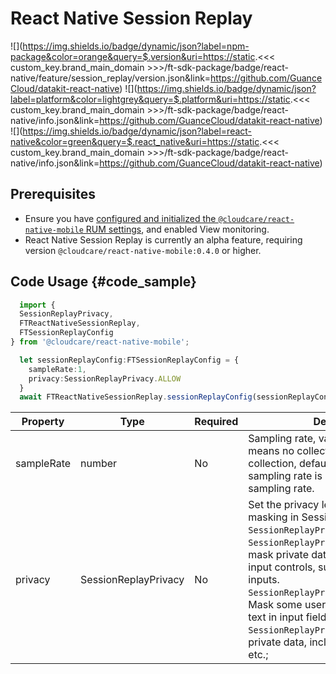 # React Native Session Replay

![](https://img.shields.io/badge/dynamic/json?label=npm-package&color=orange&query=$.version&uri=https://static.<<< custom_key.brand_main_domain >>>/ft-sdk-package/badge/react-native/feature/session_replay/version.json&link=https://github.com/GuanceCloud/datakit-react-native) ![](https://img.shields.io/badge/dynamic/json?label=platform&color=lightgrey&query=$.platform&uri=https://static.<<< custom_key.brand_main_domain >>>/ft-sdk-package/badge/react-native/info.json&link=https://github.com/GuanceCloud/datakit-react-native) ![](https://img.shields.io/badge/dynamic/json?label=react-native&color=green&query=$.react_native&uri=https://static.<<< custom_key.brand_main_domain >>>/ft-sdk-package/badge/react-native/info.json&link=https://github.com/GuanceCloud/datakit-react-native)

## Prerequisites

* Ensure you have [configured and initialized the `@cloudcare/react-native-mobile` RUM settings](../../../react-native/app-access.md), and enabled View monitoring.
* React Native Session Replay is currently an alpha feature, requiring version `@cloudcare/react-native-mobile:0.4.0` or higher.

## Code Usage {#code_sample}

```typescript
  import {
  SessionReplayPrivacy,
  FTReactNativeSessionReplay,
  FTSessionReplayConfig
} from '@cloudcare/react-native-mobile';

  let sessionReplayConfig:FTSessionReplayConfig = {
    sampleRate:1,
    privacy:SessionReplayPrivacy.ALLOW
  }
  await FTReactNativeSessionReplay.sessionReplayConfig(sessionReplayConfig);
```

| Property       | Type                 | Required | Description                                                         |
| -------------- | -------------------- | -------- | ------------------------------------------------------------------- |
| sampleRate     | number               | No       | Sampling rate, value range [0,1], 0 means no collection, 1 means full collection, default value is 1. This sampling rate is based on the RUM sampling rate. |
| privacy        | SessionReplayPrivacy | No       | Set the privacy level for content masking in Session Replay. Default is `SessionReplayPrivacy.MASK`. <br/>`SessionReplayPrivacy.ALLOW`: Do not mask private data except for sensitive input controls, such as password inputs.<br/>`SessionReplayPrivacy.MASK_USER_INPUT`: Mask some user input data, including text in input fields, Switches, etc.<br>`SessionReplayPrivacy.MASK`: Mask private data, including text, Switches, etc.; |